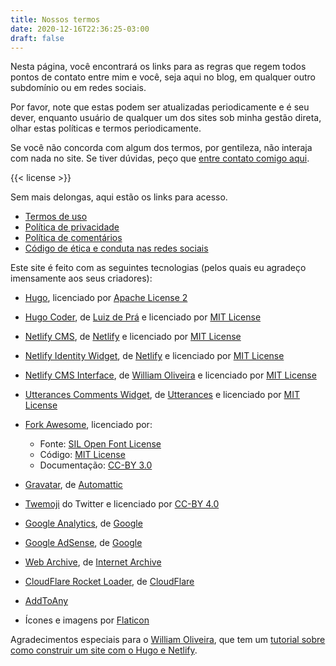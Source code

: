 ```yaml
---
title: Nossos termos
date: 2020-12-16T22:36:25-03:00
draft: false
---
```

Nesta página, você encontrará os links para as regras que regem todos pontos de contato entre mim e você, seja aqui no blog, em qualquer outro subdomínio ou em redes sociais.

Por favor, note que estas podem ser atualizadas periodicamente e é seu dever, enquanto usuário de qualquer um dos sites sob minha gestão direta, olhar estas políticas e termos periodicamente.

Se você não concorda com algum dos termos, por gentileza, não interaja com nada no site. Se tiver dúvidas, peço que [entre contato comigo aqui](mailto:leo@leocarvalho.dev).

{{< license >}}

Sem mais delongas, aqui estão os links para acesso.

* [Termos de uso](/tos)
* [Política de privacidade](/privacy-policy)
* [Política de comentários](/comments)
* [Código de ética e conduta nas redes sociais](https://github.com/brazil-it-groups/code-of-conduct/blob/master/README.md)

Este site é feito com as seguintes tecnologias (pelos quais eu agradeço imensamente aos seus criadores):

* [Hugo](https://gohugo.io/), licenciado por [Apache License 2](http://www.apache.org/licenses/LICENSE-2.0)
* [Hugo Coder](https://github.com/luizdepra/hugo-coder/), de [Luiz de Prá](https://www.luizdepra.dev/) e licenciado por [MIT License](https://github.com/luizdepra/hugo-coder/blob/master/LICENSE.md)
* [Netlify CMS](https://github.com/netlify/netlify-cms), de [Netlify](https://www.netlify.com/) e licenciado por [MIT License](https://github.com/netlify/netlify-cms/blob/master/LICENSE)
* [Netlify Identity Widget](https://github.com/netlify/netlify-identity-widget), de [Netlify](https://www.netlify.com/) e licenciado por [MIT License](https://github.com/netlify/netlify-identity-widget/blob/master/LICENSE)
* [Netlify CMS Interface](https://github.com/woliveiras/netlify-cms-base), de [William Oliveira](https://woliveiras.com.br) e licenciado por [MIT License](https://github.com/woliveiras/netlify-cms-base/blob/master/LICENSE)
* [Utterances Comments Widget](https://github.com/utterance/utterances), de [Utterances](https://utteranc.es/) e licenciado por [MIT License](https://github.com/utterance/utterances/blob/master/LICENSE.md)
* [Fork Awesome](https://forkaweso.me/), licenciado por:

  * Fonte: [SIL Open Font License](http://scripts.sil.org/OFL)
  * Código: [MIT License](http://opensource.org/licenses/mit-license.html)
  * Documentação: [CC-BY 3.0](http://creativecommons.org/licenses/by/3.0/)
* [Gravatar](https://en.gravatar.com/), de [Automattic](http://automattic.com/)
* [Twemoji](https://github.com/twitter/twemoji) do Twitter e licenciado por [CC-BY 4.0](https://creativecommons.org/licenses/by/4.0/)
* [Google Analytics](https://marketingplatform.google.com/intl/pt-BR_br/about/analytics/), de [Google](https://about.google/)
* [Google AdSense](https://www.google.com/adsense/start/), de [Google](https://about.google/)
* [Web Archive](https://web.archive.org/), de [Internet Archive](https://archive.org/)
* [CloudFlare Rocket Loader](https://blog.cloudflare.com/tag/rocketloader/), de [CloudFlare](https://www.cloudflare.com/)
* [AddToAny](https://www.addtoany.com/)
* Ícones e imagens por [Flaticon](https://www.flaticon.com/)

Agradecimentos especiais para o [William Oliveira](https://woliveiras.com.br/sobre), que tem um [tutorial sobre como construir um site com o Hugo e Netlify](https://woliveiras.com.br/posts/desenvolvendo-um-blog-com-interface-administrativa-com-hugo-e-netlify/).